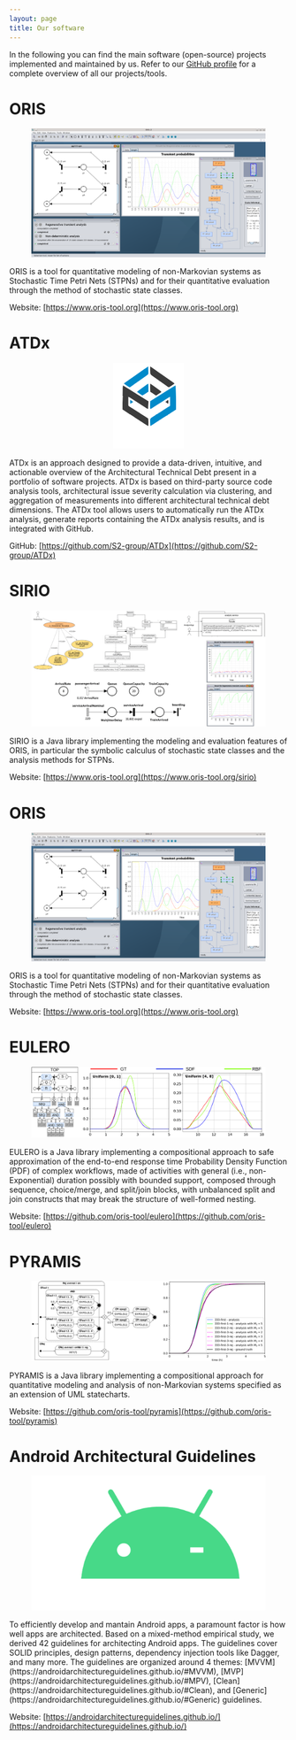 ```yaml
---
layout: page
title: Our software
---
```


<!-- subtitle: X  -->

In the following you can find the main software (open-source) projects implemented and maintained by us. Refer to our [GitHub profile](https://github.com/STLab-UniFI) for a complete overview of all our projects/tools.

# ORIS
<figure>
    <img src="/img/logos/oris.png"
         alt="">
    <figcaption></figcaption>
</figure>
ORIS is a tool for quantitative modeling of non-Markovian systems as Stochastic Time Petri Nets (STPNs) and for their quantitative evaluation through the method of stochastic state classes.

Website: [https://www.oris-tool.org](https://www.oris-tool.org)


# ATDx
<center>
<figure>
    <img src="/img/logos/atdx.png"
         alt="" style="text-align: center; width: 30%;">
    <figcaption></figcaption>
</figure>
</center>

ATDx is an approach designed to provide a data-driven, intuitive, and actionable overview of the Architectural Technical Debt present in a portfolio of software projects. ATDx is based on third-party source code analysis tools, architectural issue severity calculation via clustering, and aggregation of measurements into different architectural technical debt dimensions. The ATDx tool allows users to automatically run the ATDx analysis, generate reports containing the ATDx analysis results, and is integrated with GitHub. 

GitHub: [https://github.com/S2-group/ATDx](https://github.com/S2-group/ATDx)

# SIRIO
<figure>
    <img src="/img/logos/sirio.png"
         alt="">
    <figcaption></figcaption>
</figure>
SIRIO is a Java library implementing the modeling and evaluation features of ORIS, in particular the symbolic calculus of stochastic state classes and the analysis methods for STPNs.

Website: [https://www.oris-tool.org](https://www.oris-tool.org/sirio)

# ORIS
<figure>
    <img src="/img/logos/oris.png"
         alt="">
    <figcaption></figcaption>
</figure>
ORIS is a tool for quantitative modeling of non-Markovian systems as Stochastic Time Petri Nets (STPNs) and for their quantitative evaluation through the method of stochastic state classes.

Website: [https://www.oris-tool.org](https://www.oris-tool.org)

# EULERO
<figure>
    <img src="/img/logos/eulero.png"
         alt="">
    <figcaption></figcaption>
</figure>
EULERO is a Java library implementing a compositional approach to safe approximation of the end-to-end response time Probability Density Function (PDF) of complex workflows, made of activities with general (i.e., non-Exponential) duration possibly with bounded support, composed through sequence, choice/merge, and split/join blocks, with unbalanced split and join constructs that may break the structure of well-formed nesting.

Website: [https://github.com/oris-tool/eulero](https://github.com/oris-tool/eulero)

# PYRAMIS
<figure>
    <img src="/img/logos/pyramis.png"
         alt="">
    <figcaption></figcaption>
</figure>
PYRAMIS is a Java library implementing a compositional approach for quantitative modeling and analysis of non-Markovian systems specified as an extension of UML statecharts. 

Website: [https://github.com/oris-tool/pyramis](https://github.com/oris-tool/pyramis)

# Android Architectural Guidelines
<figure>
    <img src="/img/logos/androidguidelines.png"
         alt="">
    <figcaption></figcaption>
</figure>
To efficiently develop and mantain Android apps, a paramount factor is how well apps are architected. Based on a mixed-method empirical study, we derived 42 guidelines for architecting Android apps. The guidelines cover SOLID principles, design patterns, dependency injection tools like Dagger, and many more. The guidelines are organized around 4 themes: [MVVM](https://androidarchitectureguidelines.github.io/#MVVM), [MVP](https://androidarchitectureguidelines.github.io/#MPV), [Clean](https://androidarchitectureguidelines.github.io/#Clean), and [Generic](https://androidarchitectureguidelines.github.io/#Generic) guidelines.

Website: [https://androidarchitectureguidelines.github.io/](https://androidarchitectureguidelines.github.io/)
